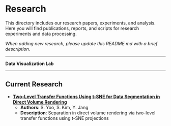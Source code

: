 # Research

This directory includes our research papers, experiments, and analysis. Here you will find publications, reports, and scripts for research experiments and data processing.

_When adding new research, please update this README.md with a brief description._

---

**Data Visualization Lab**

---

## Current Research


- [**Two-Level Transfer Functions Using t-SNE for Data Segmentation in Direct Volume Rendering**](./Volume%20Rendering/Two-level%20TF/)
  - **Authors**: S. Yoo, S. Kim, Y. Jang
  - **Description**: Separation in direct volume rendering via two-level transfer functions using t-SNE projections
